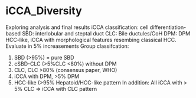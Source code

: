 # iCCA_Diversity
Exploring analysis and final results
iCCA classification: cell differentiation-based
SBD: interlobular and steptal duct 
CLC: Bile ductules/CoH
DPM: DPM 
HCC-like, iCCA with morphological features resembing classical HCC. 
Evaluate in 5% increasements
Group classifcation: 
 1. SBD (>95%) = pure SBD 
 2. cSBD-CLC (>5%CLC <80%) without DPM 
 3. CLC, CLC >80% (consensus paper, WHO) 
 4. iCCA with DPM, >5% DPM 
 5. HCC-like (>95% Hepatoid/HCC-like pattern
 In addition: All iCCA with > 5% CLC => iCCA with CLC pattern
 
